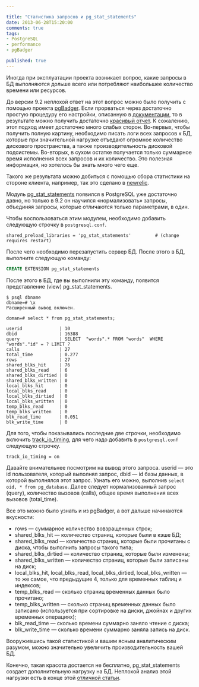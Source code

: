 ```yaml
---

title: "Статистика запросов и pg_stat_statements"
date: 2013-06-28T15:20:00
comments: true
tags:
- PostgreSQL
- performance
- pgBadger

published: true
---
```


Иногда при эксплуатации проекта возникает вопрос, какие запросы в БД выполняются дольше всего или потребляют наибольшее
количество времени или ресурсов.

До версии 9.2 неплохой ответ на этот вопрос можно было получить с помощью проекта [pgBadger](http://dalibo.github.io/pgbadger/).
Если прорваться через достаточно простую процедуру его настройки, описанную в
[документации](http://dalibo.github.io/pgbadger/documentation.html), то в результате можно получить достаточно [красивый
отчет](http://dalibo.github.io/pgbadger/sample.html). К сожалению, этот подход имеет достаточно много слабых сторон.
Во-первых, чтобы получить полную картину, необходимо писать логи всех запросов к БД, которые при значительной нагрузке
отъедают огромное количество дискового пространства, а также производительность дисковой подсистемы. Во-вторых, в сухом
остатке получается только суммарное время исполнения всех запросов и их количество. Это полезная информация, но хотелось
бы знать много чего еще.

Такого же результата можно добиться с помощью сбора статистики на стороне клиента, например, так это сделано в
[newrelic](https://newrelic.com/).

Модуль [pg\_stat\_statements](http://www.postgresql.org/docs/9.2/static/pgstatstatements.html) появился в PostgreSQL уже
достаточно давно, но только в 9.2 он научился «нормализовать» запросы, объединяя запросы, которые отличаются только
параметрами, в один.

Чтобы воспользоваться этим модулем, необходимо добавить следующую строчку в `postgresql.conf`.

```
shared_preload_libraries = 'pg_stat_statements'         # (change requires restart)
```

После чего необходимо перезапустить сервер БД. После этого в БД, выполните следующую команду:

```sql
CREATE EXTENSION pg_stat_statements
```

После этого в БД, где вы выполнили эту команду, появится представление (view) pg\_stat\_statements.

```
$ psql dbname
dbname=# \x
Расширенный вывод включен.

doman=# select * from pg_stat_statements;

userid              | 10
dbid                | 16388
query               | SELECT  "words".* FROM "words"  WHERE "words"."id" = ? LIMIT ?
calls               | 27
total_time          | 0.277
rows                | 27
shared_blks_hit     | 76
shared_blks_read    | 6
shared_blks_dirtied | 0
shared_blks_written | 0
local_blks_hit      | 0
local_blks_read     | 0
local_blks_dirtied  | 0
local_blks_written  | 0
temp_blks_read      | 0
temp_blks_written   | 0
blk_read_time       | 0.051
blk_write_time      | 0
```

Для того, чтобы показывались последние две строчки, необходимо включить
[track_io_timing](http://www.postgresql.org/docs/9.2/static/runtime-config-statistics.html#GUC-TRACK-IO-TIMING), для
чего надо добавить в `postgresql.conf` следующую строчку.

```
track_io_timing = on
```

Давайте внимательнее посмотрим на вывод этого запроса. userid — это id пользователя, который выполнял запрос, dbid — id
базы данных, в которой выполнялся этот запрос. Узнать его можно, выполнив `select oid, * from pg_database`. Далее
следует нормализованный запрос (query), количество вызовов (calls), общее время выполнения всех вызовов (total_time).

Все это можно было узнать и из pgBadger, а вот дальше начинаются вкусности:

* rows — суммарное количество вовзращенных строк;
* shared\_blks\_hit — количество страниц, которые были в кэше БД;
* shared\_blks\_read — количество страниц, которые были прочитаны с диска, чтобы выполнить запросы такого типа;
* shared\_blks\_dirtied — количество страниц, которые были изменены;
* shared\_blks\_written — количество страниц, которые были записаны на диск;
* local\_blks\_hit, local\_blks\_read, local\_blks\_dirtied, local\_blks\_written — то же самое, что предыдущие 4, только для
  временных таблиц и индексов;
* temp\_blks\_read — сколько страниц временных данных было прочитано;
* temp\_blks\_written — сколько страниц временных данных было записано (используется при сортировке на диски, джойнах и
  других временных операциях);
* blk\_read\_time — сколько времени суммарно заняло чтение с диска;
* blk\_write\_time — сколько времени суммарно заняла запись на диск.

Вооружившись такой статистикой и вашим ясным аналитическим разумом, можно значительно увеличить производительность вашей БД.

Конечно, такая красота достается не бесплатно, pg\_stat\_statements создает дополнительную нагрузку на БД. Неплохой анализ
этой нагрузки есть в конце этой [отличной статьи](http://www.depesz.com/2012/03/30/waiting-for-9-2-pg_stat_statements-improvements/).

